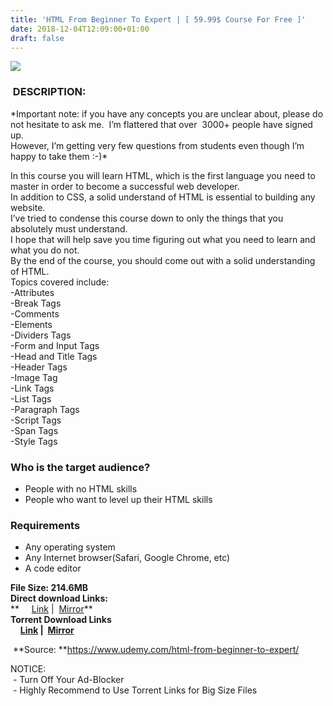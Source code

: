 ```yaml
---
title: 'HTML From Beginner To Expert | [ 59.99$ Course For Free ]'
date: 2018-12-04T12:09:00+01:00
draft: false
---
```


  
  
  

[![](https://4.bp.blogspot.com/-F6vly600tgw/XAZZ_vs1gyI/AAAAAAAAAb4/HlPiCuKHbYUldS9OqdayV4qtnN1c0EjRgCLcBGAs/s640/HTML-From-Beginner-To-Expert.jpg)](https://4.bp.blogspot.com/-F6vly600tgw/XAZZ_vs1gyI/AAAAAAAAAb4/HlPiCuKHbYUldS9OqdayV4qtnN1c0EjRgCLcBGAs/s1600/HTML-From-Beginner-To-Expert.jpg)

  
  

###  DESCRIPTION:

\*Important note: if you have any concepts you are unclear about, please do not hesitate to ask me.  I’m flattered that over  3000+ people have signed up.  
However, I’m getting very few questions from students even though I’m happy to take them :-)\*  

In this course you will learn HTML, which is the first language you need to master in order to become a successful web developer.  
In addition to CSS, a solid understand of HTML is essential to building any website.  
I’ve tried to condense this course down to only the things that you absolutely must understand.  
I hope that will help save you time figuring out what you need to learn and what you do not.  
By the end of the course, you should come out with a solid understanding of HTML.  
Topics covered include:  
\-Attributes  
\-Break Tags  
\-Comments  
\-Elements  
\-Dividers Tags  
\-Form and Input Tags  
\-Head and Title Tags  
\-Header Tags  
\-Image Tag  
\-Link Tags  
\-List Tags  
\-Paragraph Tags  
\-Script Tags  
\-Span Tags  
\-Style Tags  

### Who is the target audience?

*   People with no HTML skills
*   People who want to level up their HTML skills

### Requirements

*   Any operating system
*   Any Internet browser(Safari, Google Chrome, etc)
*   A code editor

**File Size: 214.6MB**  
**Direct download Links:**  
**     [Link](http://turboagram.com/18521555/html-from-beginner-link1) |  [Mirror](http://turboagram.com/18521555/html-from-beginner-link2)**[](http://turboagram.com/18521555/html-from-beginner-link2)  
**Torrent Download Links**  
    **[Link](http://turboagram.com/18521555/html-from-beginner-torrent1) |  [Mirror](http://turboagram.com/18521555/html-from-beginner-torrent2)**  
  
 **Source: **https://www.udemy.com/html-from-beginner-to-expert/  
  
NOTICE:  
 - Turn Off Your Ad-Blocker  
 - Highly Recommend to Use Torrent Links for Big Size Files